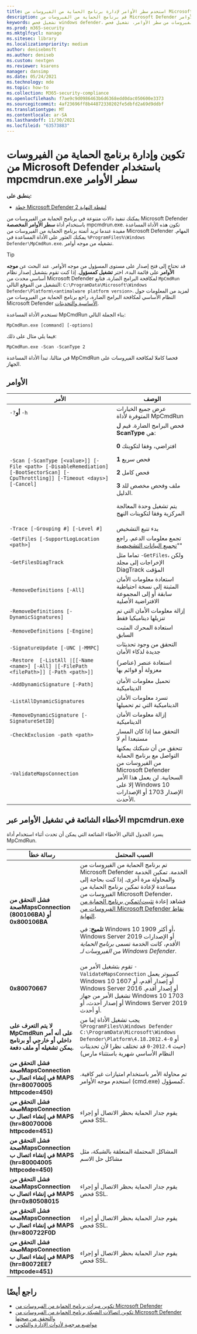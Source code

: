 ```yaml
---
title: استخدم سطر الأوامر لإدارة برنامج الحماية من الفيروسات من Microsoft Defender
description: قم برنامج الحماية من الفيروسات من Microsoft Defender المسح الضوئي وتكوين حماية الجيل التالي باستخدام أداة مساعدة مخصصة لخط الأوامر.
keywords: تشغيل فحص windows defender، تشغيل مسح الحماية من الفيروسات من سطر الأوامر، تشغيل فحص windows defender من سطر الأوامر، mpcmdrun، defender
ms.prod: m365-security
ms.mktglfcycl: manage
ms.sitesec: library
ms.localizationpriority: medium
author: denisebmsft
ms.author: deniseb
ms.custom: nextgen
ms.reviewer: ksarens
manager: dansimp
ms.date: 05/24/2021
ms.technology: mde
ms.topic: how-to
ms.collection: M365-security-compliance
ms.openlocfilehash: f7ae9c9d0986463b6d6368edd0dac050600e3373
ms.sourcegitcommit: 4af23696ff8b44872330202fe5dbfd2a69d9ddbf
ms.translationtype: MT
ms.contentlocale: ar-SA
ms.lasthandoff: 11/30/2021
ms.locfileid: "63573883"
---
```

# <a name="configure-and-manage-microsoft-defender-antivirus-with-the-mpcmdrunexe-command-line-tool"></a>تكوين وإدارة برنامج الحماية من الفيروسات من Microsoft Defender باستخدام mpcmdrun.exe سطر الأوامر

**ينطبق على:**

- [خطة Microsoft Defender لنقطة النهاية 2](https://go.microsoft.com/fwlink/p/?linkid=2154037)

يمكنك تنفيذ دالات متنوعة في برنامج الحماية من الفيروسات من Microsoft Defender باستخدام أداة **سطر الأوامر المخصصة** mpcmdrun.exe. تكون هذه الأداة المساعدة مفيدة عندما تريد أتمتة برنامج الحماية من الفيروسات من Microsoft Defender المهام. يمكنك العثور على الأداة المساعدة في `%ProgramFiles%\Windows Defender\MpCmdRun.exe`. تشغيله من موجه أوامر.

> [!TIP]
> قد تحتاج إلى فتح إصدار على مستوى المسؤول من موجه الأوامر. عند البحث عن **موجه الأوامر** على قائمة البدء، اختر **تشغيل كمسؤول**. إذا كنت تقوم بتشغيل إصدار نظام أساسي محدث من Microsoft Defender لمكافحة البرامج الضارة، فتابع `MpCmdRun` التشغيل من الموقع التالي: `C:\ProgramData\Microsoft\Windows Defender\Platform\<antimalware platform version>`. لمزيد من المعلومات حول النظام الأساسي لمكافحة البرامج الضارة، راجع برنامج الحماية من الفيروسات من Microsoft Defender [الأساسية والتحديثات](manage-updates-baselines-microsoft-defender-antivirus.md).

تستخدم الأداة المساعدة MpCmdRun بناء الجملة التالي:

```console
MpCmdRun.exe [command] [-options]
```

فيما يلي مثال على ذلك:

```console
MpCmdRun.exe -Scan -ScanType 2
```

في مثالنا، تبدأ الأداة المساعدة MpCmdRun فحصا كاملا لمكافحة الفيروسات على الجهاز.

## <a name="commands"></a>الأوامر

|الأمر|الوصف|
|---|---|
|`-?`**أو** `-h`|عرض جميع الخيارات المتوفرة لأداة MpCmdRun|
|`-Scan [-ScanType [<value>]] [-File <path> [-DisableRemediation] [-BootSectorScan] [-CpuThrottling]] [-Timeout <days>] [-Cancel]`|فحص البرامج الضارة. قيم **ل ScanType** هي:<p>**0** افتراضي، وفقا لتكوينك<p>**1** فحص سريع<p>**2** فحص كامل<p>**3** ملف وفحص مخصص للد الدليل.<p>يتم تشغيل وحدة المعالجة المركزية وفقا لتكوينات النهج|
|`-Trace [-Grouping #] [-Level #]`|بدء تتبع التشخيص|
|`-GetFiles [-SupportLogLocation <path>]`|تجمع معلومات الدعم. راجع "[تجميع البيانات التشخيصية](collect-diagnostic-data.md)"|
|`-GetFilesDiagTrack`|تماما مثل `-GetFiles`، ولكن الإخراجات إلى مجلد DiagTrack المؤقت|
|`-RemoveDefinitions [-All]`|استعادة معلومات الأمان المثبتة إلى نسخة احتياطية سابقة أو إلى المجموعة الافتراضية الأصلية|
|`-RemoveDefinitions [-DynamicSignatures]`|إزالة معلومات الأمان التي تم تنزيلها ديناميكيا فقط|
|`-RemoveDefinitions [-Engine]`|استعادة المحرك المثبت السابق|
|`-SignatureUpdate [-UNC \|-MMPC]`|التحقق من وجود تحديثات جديدة لذكاء الأمان|
|`-Restore  [-ListAll \|[[-Name <name>] [-All] \|[-FilePath <filePath>]] [-Path <path>]]`|استعادة عنصر (عناصر) معزولة أو قوائم بها|
|`-AddDynamicSignature [-Path]`|تحميل معلومات الأمان الديناميكية|
|`-ListAllDynamicSignatures`|تسرد معلومات الأمان الديناميكية التي تم تحميلها|
|`-RemoveDynamicSignature [-SignatureSetID]`|إزالة معلومات الأمان الديناميكية|
|`-CheckExclusion -path <path>`|التحقق مما إذا كان المسار مستبعدا أم لا|
|`-ValidateMapsConnection`|تتحقق من أن شبكتك يمكنها التواصل مع برنامج الحماية من الفيروسات من Microsoft Defender السحابية. لن يعمل هذا الأمر إلا على Windows 10 الإصدار 1703 أو الإصدارات الأحدث.|

## <a name="common-errors-in-running-commands-via-mpcmdrunexe"></a>الأخطاء الشائعة في تشغيل الأوامر عبر mpcmdrun.exe

يسرد الجدول التالي الأخطاء الشائعة التي يمكن أن تحدث أثناء استخدام أداة MpCmdRun.

|رسالة خطأ|السبب المحتمل|
|---|---|
|**فشل التحقق من صحةMapsConnection (800106BA)** **أو 0x800106BA**|تم برنامج الحماية من الفيروسات من Microsoft Defender الخدمة. تمكين الخدمة والمحاولة مرة أخرى. إذا كنت بحاجة إلى مساعدة لإعادة تمكين برنامج الحماية من الفيروسات من Microsoft Defender، فشاهد إعادة [تثبيت/تمكين برنامج الحماية من الفيروسات من Microsoft Defender نقاط النهاية](switch-to-mde-phase-2.md#reinstallenable-microsoft-defender-antivirus-on-your-endpoints).<p> **تلميح**: في Windows 10 1909 أو أكثر، Windows Server 2019 أو الإصدارات الأقدم، كانت الخدمة تسمى *برنامج الحماية من الفيروسات لـ Windows Defender*.|
|**0x80070667**|تقوم بتشغيل الأمر من `-ValidateMapsConnection` كمبيوتر يعمل Windows 10 1607 أو إصدار أقدم، أو Windows Server 2016 أو إصدار أقدم. تشغيل الأمر من جهاز Windows 10 1703 أو إصدار أحدث، أو Windows Server 2019 أو أحدث.|
|**لا يتم التعرف على MpCmdRun على أنه أمر داخلي أو خارجي أو برنامج يمكن تشغيله أو ملف دفعة.**|يجب تشغيل الأداة إما من `%ProgramFiles%\Windows Defender` `C:\ProgramData\Microsoft\Windows Defender\Platform\4.18.2012.4-0` أو (حيث `2012.4-0` قد تختلف نظرا لأن تحديثات النظام الأساسي شهرية باستثناء مارس)|
|**فشل التحقق من صحةMapsConnection في إنشاء اتصال ب MAPS (hr=80070005 httpcode=450)**|تم محاولة الأمر باستخدام امتيازات غير كافية. استخدم موجه الأوامر (cmd.exe) كمسؤول.|
|**فشل التحقق من صحةMapsConnection في إنشاء اتصال ب MAPS (hr=80070006 httpcode=451)**|يقوم جدار الحماية بحظر الاتصال أو إجراء فحص SSL.|
|**فشل التحقق من صحةMapsConnection في إنشاء اتصال ب MAPS (hr=80004005 httpcode=450)**|المشاكل المحتملة المتعلقة بالشبكة، مثل مشاكل حل الاسم|
|**فشل التحقق من صحةMapsConnection في إنشاء اتصال ب MAPS (hr=0x80508015**|يقوم جدار الحماية بحظر الاتصال أو إجراء فحص SSL.|
|**فشل التحقق من صحةMapsConnection في إنشاء اتصال ب MAPS (hr=800722F0D**|يقوم جدار الحماية بحظر الاتصال أو إجراء فحص SSL.|
|**فشل التحقق من صحةMapsConnection في إنشاء اتصال ب MAPS (hr=80072EE7 httpcode=451)**|يقوم جدار الحماية بحظر الاتصال أو إجراء فحص SSL.|

## <a name="see-also"></a>راجع أيضًا

- [تكوين ميزات برنامج الحماية من الفيروسات من Microsoft Defender](configure-microsoft-defender-antivirus-features.md)
- [تكوين اتصالات الشبكة برنامج الحماية من الفيروسات من Microsoft Defender والتحقق من صحتها](configure-network-connections-microsoft-defender-antivirus.md)
- [مواضيع مرجعية لأدوات الإدارة والتكوين](configuration-management-reference-microsoft-defender-antivirus.md)
